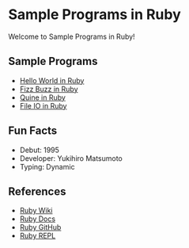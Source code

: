 # Sample Programs in Ruby

Welcome to Sample Programs in Ruby!

## Sample Programs

- [Hello World in Ruby](https://therenegadecoder.com/code/hello-world-in-ruby/)
- [Fizz Buzz in Ruby](https://github.com/TheRenegadeCoder/sample-programs/issues/336)
- [Quine in Ruby](https://github.com/TheRenegadeCoder/sample-programs/issues/338)
- [File IO in Ruby](https://github.com/TheRenegadeCoder/sample-programs/issues/415)

## Fun Facts

- Debut: 1995
- Developer: Yukihiro Matsumoto
- Typing: Dynamic

## References

- [Ruby Wiki](https://en.wikipedia.org/wiki/Ruby_(programming_language))
- [Ruby Docs](https://www.ruby-lang.org/en/)
- [Ruby GitHub](https://github.com/ruby/ruby)
- [Ruby REPL](https://repl.it/languages/ruby)
